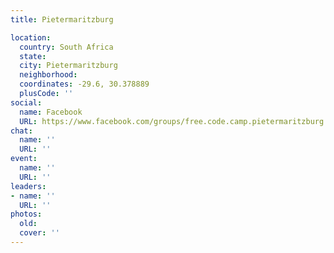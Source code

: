 ```yaml
---
title: Pietermaritzburg

location:
  country: South Africa
  state: 
  city: Pietermaritzburg
  neighborhood: 
  coordinates: -29.6, 30.378889
  plusCode: ''
social:
  name: Facebook
  URL: https://www.facebook.com/groups/free.code.camp.pietermaritzburg
chat:
  name: ''
  URL: ''
event:
  name: ''
  URL: ''
leaders:
- name: ''
  URL: ''
photos:
  old: 
  cover: ''
---
```

